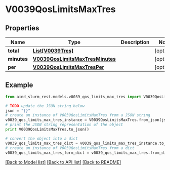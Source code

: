 # V0039QosLimitsMaxTres


## Properties

Name | Type | Description | Notes
------------ | ------------- | ------------- | -------------
**total** | [**List[V0039Tres]**](V0039Tres.md) |  | [optional] 
**minutes** | [**V0039QosLimitsMaxTresMinutes**](V0039QosLimitsMaxTresMinutes.md) |  | [optional] 
**per** | [**V0039QosLimitsMaxTresPer**](V0039QosLimitsMaxTresPer.md) |  | [optional] 

## Example

```python
from aind_slurm_rest.models.v0039_qos_limits_max_tres import V0039QosLimitsMaxTres

# TODO update the JSON string below
json = "{}"
# create an instance of V0039QosLimitsMaxTres from a JSON string
v0039_qos_limits_max_tres_instance = V0039QosLimitsMaxTres.from_json(json)
# print the JSON string representation of the object
print V0039QosLimitsMaxTres.to_json()

# convert the object into a dict
v0039_qos_limits_max_tres_dict = v0039_qos_limits_max_tres_instance.to_dict()
# create an instance of V0039QosLimitsMaxTres from a dict
v0039_qos_limits_max_tres_form_dict = v0039_qos_limits_max_tres.from_dict(v0039_qos_limits_max_tres_dict)
```
[[Back to Model list]](../README.md#documentation-for-models) [[Back to API list]](../README.md#documentation-for-api-endpoints) [[Back to README]](../README.md)



